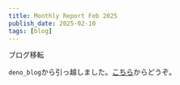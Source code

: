 ```yaml
---
title: Monthly Report Feb 2025
publish_date: 2025-02-10
tags: [blog]
---
```


ブログ移転

`deno_blog`から引っ越しました。[こちら](https://ryoo.cc/blog)からどうぞ。

